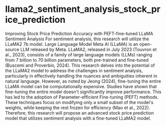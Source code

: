 # llama2_sentiment_analysis_stock_price_prediction
Improving Stock Price Prediction Accuracy with PEFT-fine-tuned LLaMA Sentiment Analysis
For sentiment analysis, this research will utilize the LLaMA2 7b model. Large Language Model Meta AI (LLaMA) is an open-source LLM released by Meta. LLaMA2, released in July 2023 (Touvron et al., 2023), consists of a family of large language models (LLMs) ranging from 7 billion to 70 billion parameters, both pre-trained and fine-tuned (Buscemi and Proverbio, 2024). This research delves into the potential of the LLaMA2 model to address the challenges in sentiment analysis, particularly in effectively handling the nuances and ambiguities inherent in natural language.
However, as noted by Jeong (2024), fine-tuning the entire LLaMA model can be computationally expensive. Studies have shown that fine-tuning the entire model doesn't significantly improve performance. This has led to the adoption of Parameter-efficient Fine-tuning (PEFT) methods. These techniques focus on modifying only a small subset of the model's weights, while keeping the rest frozen for efficiency (Mao et al., 2022). Therefore, this research will propose an advanced stock price prediction model that utilizes sentiment analysis with a fine-tuned LLaMA2 model.
